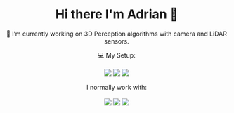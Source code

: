 
<h1 align='center'>
  Hi there I'm Adrian 👋
</h1>

<p align='center'>
  🔭 I’m currently working on 3D Perception algorithms with camera and LiDAR sensors.
</p>

<p align='center'>
  💻 My Setup: <br/><br/>
  <img src="https://img.shields.io/badge/lenovo%20laptop-E2231A?style=for-the-badge&logo=lenovo&logoColor=white" />
  <img src="https://img.shields.io/badge/Ubuntu-E95420?style=for-the-badge&logo=ubuntu&logoColor=white" />
  <img src="https://img.shields.io/badge/Intel%20Core_i7_11th-0071C5?style=for-the-badge&logo=intel&logoColor=white">
</p>

<p align='center'>
  I normally work with: <br/><br/>
    <img src="https://img.shields.io/badge/C%2B%2B-00599C?style=for-the-badge&logo=c%2B%2B&logoColor=white" />
    <img src="https://img.shields.io/badge/C-00599C?style=for-the-badge&logo=c&logoColor=white" />
    <img src="https://img.shields.io/badge/Python-FFD43B?style=for-the-badge&logo=python&logoColor=blue">
</p>

<!--
**adrian-soch/adrian-soch** is a ✨ _special_ ✨ repository because its `README.md` (this file) appears on your GitHub profile.

Here are some ideas to get you started:

- 🔭 I’m currently working on ...
- 🌱 I’m currently learning ...
- 👯 I’m looking to collaborate on ...
- 🤔 I’m looking for help with ...
- 💬 Ask me about ...
- 📫 How to reach me: ...
- 😄 Pronouns: ...
- ⚡ Fun fact: ...
-->

